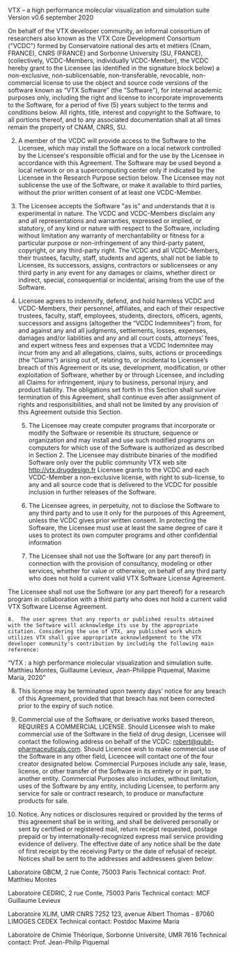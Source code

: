 VTX – a high performance molecular visualization and simulation suite
Version v0.6 september 2020



On behalf of the VTX developer community, an informal consortium of researchers also known as the VTX Core Development Consortium ("VCDC") formed by Conservatoire national des arts et métiers (Cnam, FRANCE), CNRS (FRANCE) and Sorbonne University (SU, FRANCE), (collectively, VCDC-Members, individually VCDC-Member), the VCDC hereby grant to the Licensee (as identified in the signature block below) a non-exclusive, non-sublicensable, non-transferable, revocable, non-commercial license to use the object and source code versions of the software known as “VTX Software” (the "Software"), for internal academic purposes only, including the right and license to incorporate improvements to the Software, for a period of five (5) years subject to the terms and conditions below. All rights, title, interest and copyright to the Software, to all portions thereof, and to any associated documentation shall at all times remain the property of CNAM, CNRS, SU.

2.	A member of the VCDC will provide access to the Software to the Licensee, which may install the Software on a local network controlled by the Licensee's responsible official and for the use by the Licensee in accordance with this Agreement. The Software may be used beyond a local network or on a supercomputing center only if indicated by the Licensee in the Research Purpose section below. The Licensee may not sublicense the use of the Software, or make it available to third parties, without the prior written consent of at least one VCDC-Member.

3.	The Licensee accepts the Software "as is” and understands that it is experimental in nature. The VCDC and VCDC-Members disclaim any and all representations and warranties, expressed or implied, or statutory, of any kind or nature with respect to the Software, including without limitation any warranty of merchantability or fitness for a particular purpose or non-infringement of any third-party patent, copyright, or any third-party right. The VCDC and all VCDC-Members, their trustees, faculty, staff, students and agents, shall not be liable to Licensee, its successors, assigns, contractors or sublicensees or any third party in any event for any damages or claims, whether direct or indirect, special, consequential or incidental, arising from the use of the Software.

4.	Licensee agrees to indemnify, defend, and hold harmless VCDC and VCDC-Members, their personnel, affiliates, and each of their respective trustees, faculty, staff, employees, students, directors, officers, agents, successors and assigns (altogether the “VCDC Indemnitees”) from, for and against any and all judgments, settlements, losses, expenses, damages and/or liabilities and any and all court costs, attorneys’ fees, and expert witness fees and expenses that a VCDC Indemnitee may incur from any and all allegations, claims, suits, actions or proceedings (the “Claims”) arising out of, relating to, or incidental to Licensee’s breach of this Agreement or its use, development, modification, or other exploitation of Software, whether by or through Licensee, and including all Claims for infringement, injury to business, personal injury, and product liability.  The obligations set forth in this Section shall survive termination of this Agreement, shall continue even after assignment of rights and responsibilities, and shall not be limited by any provision of this Agreement outside this Section.

    5. The Licensee may create computer programs that incorporate or modify the Software or resemble its structure, sequence or organization and may install and use such modified programs on computers for which use of the Software is authorized as described in Section 2. The Licensee may distribute binaries of the modified Software only over the public community VTX web site http://vtx.drugdesign.fr   Licensee grants to the VCDC and each VCDC-Member a non-exclusive license, with right to sub-license, to any and all source code that is delivered to the VCDC for possible inclusion in further releases of the Software.

    6. The Licensee agrees, in perpetuity, not to disclose the Software to any third party and to use it only for the purposes of this Agreement, unless the VCDC gives prior written consent. In protecting the Software, the Licensee must use at least the same degree of care it uses to protect its own computer programs and other confidential information

    7. The Licensee shall not use the Software (or any part thereof) in connection with the provision of consultancy, modeling or other services, whether for value or otherwise, on behalf of any third party who does not hold a current valid VTX Software License Agreement. 

The Licensee shall not use the Software (or any part thereof) for a research program in collaboration with a third party who does not hold a current valid VTX Software License Agreement. 

    8.  The user agrees that any reports or published results obtained with the Software will acknowledge its use by the appropriate citation. Considering the use of VTX, any published work which utilizes VTX shall give appropriate acknowledgement to the VTX developer community's contribution by including the following main reference:

“VTX : a high performance molecular visualization and simulation suite. Matthieu Montes, Guillaume Levieux, Jean-Philippe Piquemal, Maxime Maria, 2020”

8.	This license may be terminated upon twenty days’ notice for any breach of this Agreement, provided that that breach has not been corrected prior to the expiry of such notice.

9.	Commercial use of the Software, or derivative works based thereon, REQUIRES A COMMERCIAL LICENSE. Should Licensee wish to make commercial use of the Software in the field of drug design, Licensee will contact the following address on behalf of the VCDC: robert@qubit-pharmaceuticals.com. Should Licencee wish to make commercial use of the Software in any other field, Licencee will contact one of the four creator designated below. Commercial Purposes include any sale, lease, license, or other transfer of the Software in its entirety or in part, to another entity.  Commercial Purposes also includes, without limitation, uses of the Software by any entity, including Licensee, to perform any service for sale or contract research, to produce or manufacture products for sale.

10.	Notice. Any notices or disclosures required or provided by the terms of this agreement shall be in writing, and shall be delivered personally or sent by certified or registered mail, return receipt requested, postage prepaid or by internationally-recognized express mail service providing evidence of delivery. The effective date of any notice shall be the date of first receipt by the receiving Party or the date of refusal of receipt. Notices shall be sent to the addresses and addressees given below:


Laboratoire GBCM, 2 rue Conte, 75003 Paris
Technical contact: Prof. Matthieu Montes

Laboratoire CEDRIC, 2 rue Conte, 75003 Paris
Technical contact: MCF Guillaume Levieux

Laboratoire XLIM, UMR CNRS 7252 123, avenue Albert Thomas - 87060 LIMOGES CEDEX
Technical contact: Postdoc Maxime Maria

Laboratoire de Chimie Théorique, Sorbonne Université, UMR 7616
Technical contact: Prof. Jean-Philip Piquemal
